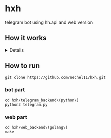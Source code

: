 # hxh
telegram bot using hh.api and web version

## How it works
<details>
    <summary!>bot part</summary>
    [Peek 2022-08-08 12-23](https://user-images.githubusercontent.com/91884862/183387457-3cfc0579-9211-41d1-9748-e9e393d94a04.gif)
</details>

## How to run 
```
git clone https://github.com/nechel11/hxh.git
```
### bot part
```
cd hxh/telegram_backend\(python\)
python3 telegram.py
```
### web part
```
cd hxh/web_backend\(golang\)
make
```

